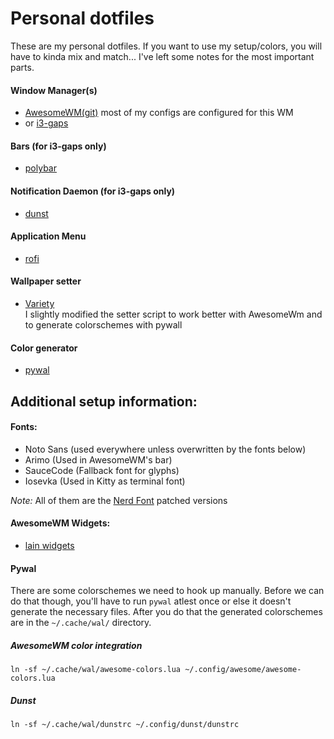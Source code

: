 # Personal dotfiles
These are my personal dotfiles. If you want to use my setup/colors, you will have to kinda mix and match... I've left some notes for the most important parts.
#### Window Manager(s)

* [AwesomeWM(git)](https://awesomewm.org) most of my configs are configured for this WM <br>
* or [i3-gaps](https://github.com/Airblader/i3)
	
#### Bars (for i3-gaps only)
* [polybar](https://github.com/polybar/polybar)

#### Notification Daemon (for i3-gaps only)
* [dunst](https://dunst-project.org/)

#### Application Menu
* [rofi](https://github.com/davatorium/rofi)

#### Wallpaper setter
* [Variety](https://github.com/varietywalls/variety)<br>
I slightly modified the setter script to work better with AwesomeWm and to generate colorschemes with pywall

#### Color generator
* [pywal](https://github.com/dylanaraps/pywal) 



## Additional setup information:
#### Fonts:
* Noto Sans (used everywhere unless overwritten by the fonts below)
* Arimo (Used in AwesomeWM's bar)
* SauceCode (Fallback font for glyphs)
* Iosevka (Used in Kitty as terminal font)

*Note:* All of them are the [Nerd Font](https://www.nerdfonts.com/) patched versions

#### AwesomeWM Widgets:
*	[lain widgets](https://github.com/lcpz/lain)

#### Pywal
There are some colorschemes we need to hook up manually. Before we can do that though, you'll have to run `pywal` atlest once or else it doesn't generate the necessary files. After you do that
the generated colorschemes are in the `~/.cache/wal/` directory.

##### AwesomeWM color integration
```
ln -sf ~/.cache/wal/awesome-colors.lua ~/.config/awesome/awesome-colors.lua
```
##### Dunst
```
ln -sf ~/.cache/wal/dunstrc ~/.config/dunst/dunstrc
```
